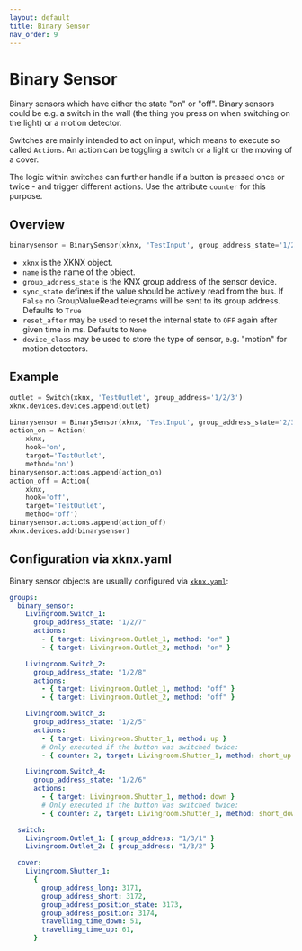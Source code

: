 ```yaml
---
layout: default
title: Binary Sensor
nav_order: 9
--- 
```


# Binary Sensor

Binary sensors which have either the state "on" or "off". Binary sensors could be e.g. a switch in the wall (the thing you press on when switching on the light) or a motion detector.

Switches are mainly intended to act on input, which means to execute so called `Actions`. An action can be toggling a switch or a light or the moving of a cover.

The logic within switches can further handle if a button is pressed once or twice - and trigger different actions. Use the attribute `counter` for this purpose.

## [](#header-2)Overview

```python
binarysensor = BinarySensor(xknx, 'TestInput', group_address_state='1/2/3', device_class='motion')
```

- `xknx` is the XKNX object.
- `name` is the name of the object.
- `group_address_state` is the KNX group address of the sensor device.
- `sync_state` defines if the value should be actively read from the bus. If `False` no GroupValueRead telegrams will be sent to its group address. Defaults to `True`
- `reset_after` may be used to reset the internal state to `OFF` again after given time in ms. Defaults to `None`
- `device_class` may be used to store the type of sensor, e.g. "motion" for motion detectors.

## [](#header-2)Example

```python
outlet = Switch(xknx, 'TestOutlet', group_address='1/2/3')
xknx.devices.devices.append(outlet)

binarysensor = BinarySensor(xknx, 'TestInput', group_address_state='2/3/4')
action_on = Action(
    xknx,
    hook='on',
    target='TestOutlet',
    method='on')
binarysensor.actions.append(action_on)
action_off = Action(
    xknx,
    hook='off',
    target='TestOutlet',
    method='off')
binarysensor.actions.append(action_off)
xknx.devices.add(binarysensor)
```

## [](#header-2)Configuration via **xknx.yaml**

Binary sensor objects are usually configured via [`xknx.yaml`](/configuration):

```yaml
groups:
  binary_sensor:
    Livingroom.Switch_1:
      group_address_state: "1/2/7"
      actions:
        - { target: Livingroom.Outlet_1, method: "on" }
        - { target: Livingroom.Outlet_2, method: "on" }

    Livingroom.Switch_2:
      group_address_state: "1/2/8"
      actions:
        - { target: Livingroom.Outlet_1, method: "off" }
        - { target: Livingroom.Outlet_2, method: "off" }

    Livingroom.Switch_3:
      group_address_state: "1/2/5"
      actions:
        - { target: Livingroom.Shutter_1, method: up }
        # Only executed if the button was switched twice:
        - { counter: 2, target: Livingroom.Shutter_1, method: short_up }

    Livingroom.Switch_4:
      group_address_state: "1/2/6"
      actions:
        - { target: Livingroom.Shutter_1, method: down }
        # Only executed if the button was switched twice:
        - { counter: 2, target: Livingroom.Shutter_1, method: short_down }

  switch:
    Livingroom.Outlet_1: { group_address: "1/3/1" }
    Livingroom.Outlet_2: { group_address: "1/3/2" }

  cover:
    Livingroom.Shutter_1:
      {
        group_address_long: 3171,
        group_address_short: 3172,
        group_address_position_state: 3173,
        group_address_position: 3174,
        travelling_time_down: 51,
        travelling_time_up: 61,
      }
```
